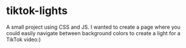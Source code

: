 # tiktok-lights
A small project using CSS and JS.  I wanted to create a page where you could easily navigate between background colors to create a light for a TikTok video:)

